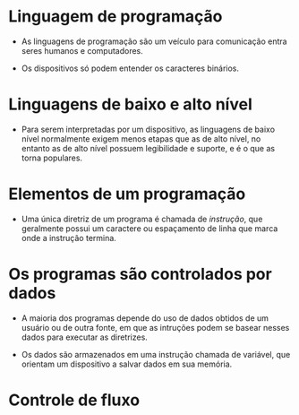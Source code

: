 # Linguagem de programação

- As linguagens de programação são um veículo para comunicação entra seres humanos e computadores.

- Os dispositivos só podem entender os caracteres binários.

# Linguagens de baixo e alto nível

- Para serem interpretadas por um dispositivo, as linguagens de baixo nível normalmente exigem menos etapas que as de alto nível, no entanto
as de alto nível possuem legibilidade e suporte, e é o que as torna populares.

# Elementos de um programação

- Uma única diretriz de um programa é chamada de *instrução*, que geralmente possui um caractere ou espaçamento de linha que marca onde a instrução termina.

# Os programas são controlados por dados

- A maioria dos programas depende do uso de dados obtidos de um usuário ou de outra fonte, em que as intruções podem se basear nesses dados para executar as diretrizes.

- Os dados são armazenados em uma instrução chamada de variável, que orientam um dispositivo a salvar dados em sua memória.

# Controle de fluxo